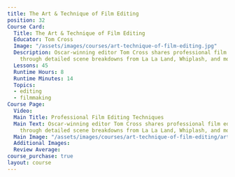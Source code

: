 ```yaml
---
title: The Art & Technique of Film Editing
position: 32
Course Card:
  Title: The Art & Technique of Film Editing
  Educator: Tom Cross
  Image: "/assets/images/courses/art-technique-of-film-editing.jpg"
  Description: Oscar-winning editor Tom Cross shares professional film editing techniques
    through detailed scene breakdowns from La La Land, Whiplash, and more.
  Lessons: 45
  Runtime Hours: 8
  Runtime Minutes: 14
  Topics:
  - editing
  - filmmaking
Course Page:
  Video: 
  Main Title: Professional Film Editing Techniques
  Main Text: Oscar-winning editor Tom Cross shares professional film editing techniques
    through detailed scene breakdowns from La La Land, Whiplash, and more.
  Main Image: "/assets/images/courses/art-technique-of-film-editing/art-technique-of-film-editing-main.jpg"
  Additional Images: 
  Review Average: 
course_purchase: true
layout: course
---
```


